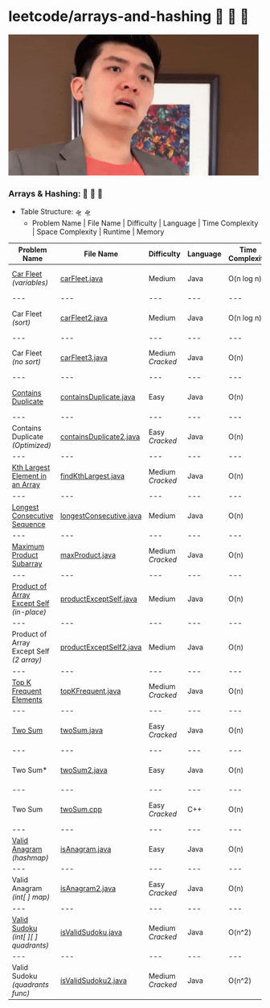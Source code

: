 # leetcode/arrays-and-hashing :space_invader:	:space_invader:	:space_invader:	
![](https://github.com/guillermobermejo/leetcode/blob/main/f.gif)
### Arrays & Hashing: :space_invader:	:space_invader:	:space_invader:	
- Table Structure: :flying_saucer: :flying_saucer:
  - Problem Name | File Name | Difficulty | Language | Time Complexity | Space Complexity | Runtime | Memory

|Problem Name|File Name|Difficulty|Language|Time Complexity|Space Complexity|Runtime|Memory|
|---|---|---|---|---|---|---|---|
|[Car Fleet](https://leetcode.com/problems/car-fleet/)<br/>*(variables)*|[carFleet.java](https://github.com/guillermobermejo/leetcode/blob/main/arrays-and-hashing/carFleet.java)|Medium|Java|O(n log n)|O(n)|25ms<br/>(Beats 85.78%)|57.5mb<br/>(Beats 48.97%)|
|---|---|---|---|---|---|---|---|
|Car Fleet<br/>*(sort)*|[carFleet2.java](https://github.com/guillermobermejo/leetcode/blob/main/arrays-and-hashing/carFleet2.java)|Medium|Java|O(n log n)|O(n)|23ms<br/>(Beats 86.28%)|58.7mb<br/>(Beats 25.70%)|
|---|---|---|---|---|---|---|---|
|Car Fleet<br/>*(no sort)*|[carFleet3.java](https://github.com/guillermobermejo/leetcode/blob/main/arrays-and-hashing/carFleet3.java)|Medium<br/>*Cracked*|Java|O(n)|O(n)|14ms<br/>(Beats 96.83%)|58.4mb<br/>(Beats 30.96%)|
|---|---|---|---|---|---|---|---|
|[Contains Duplicate](https://leetcode.com/problems/contains-duplicate/)|[containsDuplicate.java](https://github.com/guillermobermejo/leetcode/blob/main/arrays-and-hashing/containsDuplicate.java)|Easy|Java|O(n)|O(n)|10ms<br/>(Beats 85.11%)|57.8mb<br/>(Beats 21.49%)|
|---|---|---|---|---|---|---|
|Contains Duplicate<br/>*(Optimized)*|[containsDuplicate2.java](https://github.com/guillermobermejo/leetcode/blob/main/arrays-and-hashing/containsDuplicate2.java)|Easy<br/>*Cracked*|Java|O(n)|O(n)|7ms<br/>(Beats 98.46%)|60.7mb<br/>(Beats 19.71%)|
|---|---|---|---|---|---|---|---|
|[Kth Largest Element in an Array](https://leetcode.com/problems/kth-largest-element-in-an-array/)|[findKthLargest.java](https://github.com/guillermobermejo/leetcode/blob/main/arrays-and-hashing/findKthLargest.java)|Medium<br/>*Cracked*|Java|O(n)|O(n)|4ms<br/>(Beats 97.39%)|54.5mb<br/>(Beats 99.87%)|
|---|---|---|---|---|---|---|---|
|[Longest Consecutive Sequence](https://leetcode.com/problems/longest-consecutive-sequence/)|[longestConsecutive.java](https://github.com/guillermobermejo/leetcode/blob/main/arrays-and-hashing/longestConsecutive.java)|Medium|Java|O(n)|O(n)|26ms<br/>(Beats 72.15%)|67.3mb<br/>(Beats 10.54%)|
|---|---|---|---|---|---|---|---|
|[Maximum Product Subarray](https://leetcode.com/problems/maximum-product-subarray/)|[maxProduct.java](https://github.com/guillermobermejo/leetcode/blob/main/arrays-and-hashing/maxProduct.java)|Medium<br/>*Cracked*|Java|O(n)|O(1)|0ms<br/>(Beats 100%)|44.9mb<br/>(Beats 33.12%)|
|---|---|---|---|---|---|---|---|
|[Product of Array Except Self](https://leetcode.com/problems/product-of-array-except-self/)<br/>*(in-place)*|[productExceptSelf.java](https://github.com/guillermobermejo/leetcode/blob/main/arrays-and-hashing/productExceptSelf.java)|Medium|Java|O(n)|O(1)|2ms<br/>(Beats 66.87%)|53mb<br/>(Beats 51.43%)|
|---|---|---|---|---|---|---|---|
|Product of Array Except Self<br/>*(2 array)*|[productExceptSelf2.java](https://github.com/guillermobermejo/leetcode/blob/main/arrays-and-hashing/productExceptSelf2.java)|Medium|Java|O(n)|O(n)|2ms<br/>(Beats 67.37%)|54.6mb<br/>(Beats 7.31%)|
|---|---|---|---|---|---|---|---|
|[Top K Frequent Elements](https://leetcode.com/problems/top-k-frequent-elements/)|[topKFrequent.java](https://github.com/guillermobermejo/leetcode/blob/main/arrays-and-hashing/topKFrequent.java)|Medium<br/>*Cracked*|Java|O(n)|O(n)|3ms<br/>(Beats 99.99%)|48.3mb<br/>(Beats 35.43%)|
|---|---|---|---|---|---|---|---|
|[Two Sum](https://leetcode.com/problems/two-sum/)|[twoSum.java](https://github.com/guillermobermejo/leetcode/blob/main/arrays-and-hashing/twoSum.java)|Easy<br/>*Cracked*|Java|O(n)|O(n)|2ms<br/>(Beats 84.68%)|45.4mb<br/>(Beats 6.21%)|
|---|---|---|---|---|---|---|---|
|Two Sum*|[twoSum2.java](https://github.com/guillermobermejo/leetcode/blob/main/arrays-and-hashing/twoSum2.java)|Easy|Java|O(n)|O(n)|5ms<br/>(Beats 57.67%)|42.8mb<br/>(Beats 99.86%)|
|---|---|---|---|---|---|---|---|
|Two Sum|[twoSum.cpp](https://github.com/guillermobermejo/leetcode/blob/main/arrays-and-hashing/twoSum.cpp)|Easy<br/>*Cracked*|C++|O(n)|O(n)|4ms<br/>(Beats 94.69%)|14.1mb<br/>(Beats 25.67%)|
|---|---|---|---|---|---|---|---|
|[Valid Anagram](https://leetcode.com/problems/valid-anagram/)<br/>*(hashmap)*|[isAnagram.java](https://github.com/guillermobermejo/leetcode/blob/main/arrays-and-hashing/isAnagram.java)|Easy|Java|O(n)|O(n)|20ms<br/>(Beats 11.58%)|42.9mb<br/>(Beats 71.10%)|
|---|---|---|---|---|---|---|---|
|Valid Anagram<br/>*(int[ ] map)*|[isAnagram2.java](https://github.com/guillermobermejo/leetcode/blob/main/arrays-and-hashing/isAnagram2.java)|Easy<br/>*Cracked*|Java|O(n)|O(n)|2ms<br/>(Beats 97.02%)|42.99mb<br/>(Beats 63.68%)|
|---|---|---|---|---|---|---|---|
|[Valid Sudoku](https://leetcode.com/problems/valid-sudoku/)<br/>*(int[ ][ ] quadrants)*|[isValidSudoku.java](https://github.com/guillermobermejo/leetcode/blob/main/arrays-and-hashing/isValidSudoku.java)|Medium<br/>*Cracked*|Java|O(n^2)|O(n^2)|1ms<br/>(Beats 100%)|44.3mb<br/>(Beats 39.61%)|
|---|---|---|---|---|---|---|---|
|Valid Sudoku<br/>*(quadrants func)*|[isValidSudoku2.java](https://github.com/guillermobermejo/leetcode/blob/main/arrays-and-hashing/isValidSudoku2.java)|Medium<br/>*Cracked*|Java|O(n^2)|O(n^2)|1ms<br/>(Beats 100%)|44.2mb<br/>(Beats 52.16%)|
